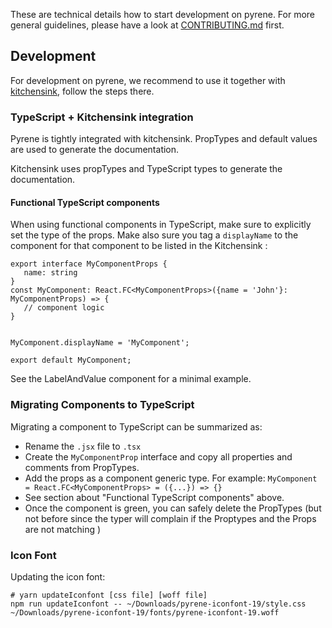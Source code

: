 These are technical details how to start development on pyrene. For more general guidelines, please have a look at [CONTRIBUTING.md](../CONTRIBUTING.md) first.
## Development

For development on pyrene, we recommend to use it together with [kitchensink](../kitchensink), follow the steps there.

### TypeScript + Kitchensink integration
Pyrene is tightly integrated with kitchensink. PropTypes and default values are used to generate the documentation.

Kitchensink uses propTypes and TypeScript types to generate the documentation.

#### Functional TypeScript components
When using functional components in TypeScript, make sure to explicitly set the type of the props. Make also sure you tag a `displayName` to the component for that component to be listed in the Kitchensink :

```
export interface MyComponentProps {
   name: string
}
const MyComponent: React.FC<MyComponentProps>({name = 'John'}: MyComponentProps) => {
   // component logic
}


MyComponent.displayName = 'MyComponent';

export default MyComponent;

```

See the LabelAndValue component for a minimal example.  

### Migrating Components to TypeScript
Migrating a component to TypeScript can be summarized as:
   - Rename the `.jsx` file to `.tsx`
   - Create the `MyComponentProp` interface and copy all properties and comments from PropTypes.
   - Add the props as a component generic type. For example:
      ```MyComponent = React.FC<MyComponentProps> = ({...}) => {}```
   - See section about "Functional TypeScript components" above.
   - Once the component is green, you can safely delete the PropTypes (but not before since the typer will complain if
   the Proptypes and the Props are not matching )

### Icon Font

Updating the icon font:
```
# yarn updateIconfont [css file] [woff file]
npm run updateIconfont -- ~/Downloads/pyrene-iconfont-19/style.css  ~/Downloads/pyrene-iconfont-19/fonts/pyrene-iconfont-19.woff
```
